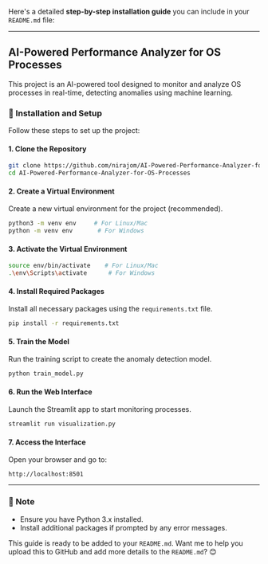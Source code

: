 Here's a detailed **step-by-step installation guide** you can include in your `README.md` file:  

---

## AI-Powered Performance Analyzer for OS Processes  
This project is an AI-powered tool designed to monitor and analyze OS processes in real-time, detecting anomalies using machine learning.

### 📁 Installation and Setup  
Follow these steps to set up the project:

#### 1. Clone the Repository  
```bash
git clone https://github.com/nirajom/AI-Powered-Performance-Analyzer-for-OS-Processes.git
cd AI-Powered-Performance-Analyzer-for-OS-Processes
```

#### 2. Create a Virtual Environment  
Create a new virtual environment for the project (recommended).  
```bash
python3 -m venv env     # For Linux/Mac
python -m venv env       # For Windows
```

#### 3. Activate the Virtual Environment  
```bash
source env/bin/activate    # For Linux/Mac
.\env\Scripts\activate      # For Windows
```

#### 4. Install Required Packages  
Install all necessary packages using the `requirements.txt` file.  
```bash
pip install -r requirements.txt
```

#### 5. Train the Model  
Run the training script to create the anomaly detection model.  
```bash
python train_model.py
```

#### 6. Run the Web Interface  
Launch the Streamlit app to start monitoring processes.  
```bash
streamlit run visualization.py
```

#### 7. Access the Interface  
Open your browser and go to:  
```
http://localhost:8501
```

---

### 📌 Note  
- Ensure you have Python 3.x installed.  
- Install additional packages if prompted by any error messages.  

This guide is ready to be added to your `README.md`. Want me to help you upload this to GitHub and add more details to the `README.md`? 😊
